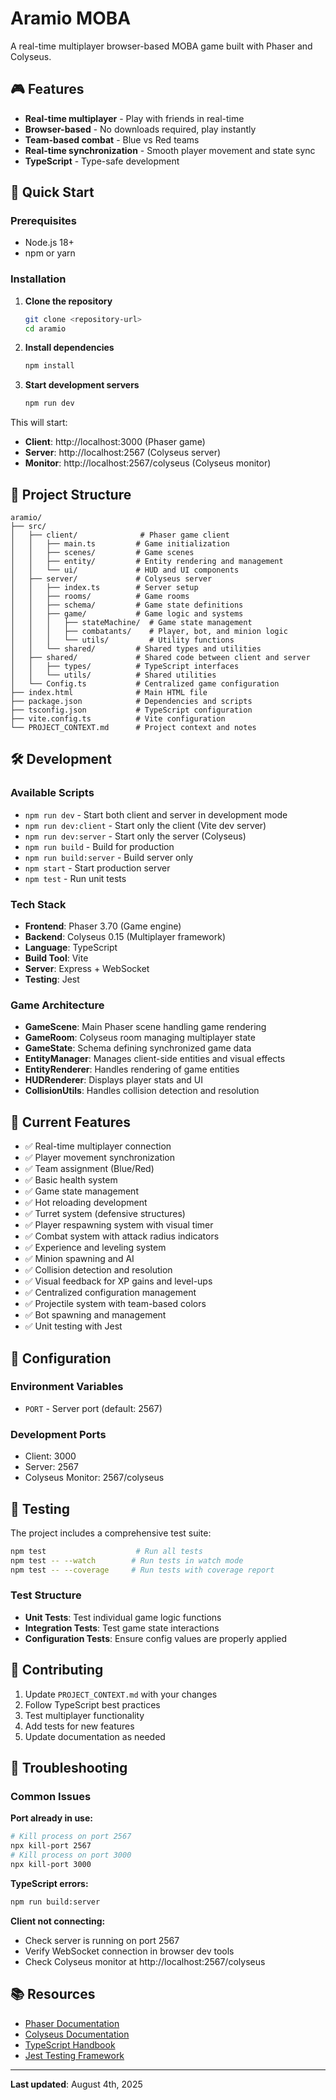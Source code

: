 # Aramio MOBA

A real-time multiplayer browser-based MOBA game built with Phaser and Colyseus.

## 🎮 Features

- **Real-time multiplayer** - Play with friends in real-time
- **Browser-based** - No downloads required, play instantly
- **Team-based combat** - Blue vs Red teams
- **Real-time synchronization** - Smooth player movement and state sync
- **TypeScript** - Type-safe development

## 🚀 Quick Start

### Prerequisites

- Node.js 18+ 
- npm or yarn

### Installation

1. **Clone the repository**
   ```bash
   git clone <repository-url>
   cd aramio
   ```

2. **Install dependencies**
   ```bash
   npm install
   ```

3. **Start development servers**
   ```bash
   npm run dev
   ```

This will start:
- **Client**: http://localhost:3000 (Phaser game)
- **Server**: http://localhost:2567 (Colyseus server)
- **Monitor**: http://localhost:2567/colyseus (Colyseus monitor)

## 📁 Project Structure

```
aramio/
├── src/
│   ├── client/              # Phaser game client
│   │   ├── main.ts         # Game initialization
│   │   ├── scenes/         # Game scenes
│   │   ├── entity/         # Entity rendering and management
│   │   └── ui/             # HUD and UI components
│   ├── server/             # Colyseus server
│   │   ├── index.ts        # Server setup
│   │   ├── rooms/          # Game rooms
│   │   ├── schema/         # Game state definitions
│   │   ├── game/           # Game logic and systems
│   │   │   ├── stateMachine/  # Game state management
│   │   │   ├── combatants/    # Player, bot, and minion logic
│   │   │   └── utils/         # Utility functions
│   │   └── shared/         # Shared types and utilities
│   ├── shared/             # Shared code between client and server
│   │   ├── types/          # TypeScript interfaces
│   │   └── utils/          # Shared utilities
│   └── Config.ts           # Centralized game configuration
├── index.html              # Main HTML file
├── package.json            # Dependencies and scripts
├── tsconfig.json           # TypeScript configuration
├── vite.config.ts          # Vite configuration
└── PROJECT_CONTEXT.md      # Project context and notes
```

## 🛠️ Development

### Available Scripts

- `npm run dev` - Start both client and server in development mode
- `npm run dev:client` - Start only the client (Vite dev server)
- `npm run dev:server` - Start only the server (Colyseus)
- `npm run build` - Build for production
- `npm run build:server` - Build server only
- `npm start` - Start production server
- `npm test` - Run unit tests

### Tech Stack

- **Frontend**: Phaser 3.70 (Game engine)
- **Backend**: Colyseus 0.15 (Multiplayer framework)
- **Language**: TypeScript
- **Build Tool**: Vite
- **Server**: Express + WebSocket
- **Testing**: Jest

### Game Architecture

- **GameScene**: Main Phaser scene handling game rendering
- **GameRoom**: Colyseus room managing multiplayer state
- **GameState**: Schema defining synchronized game data
- **EntityManager**: Manages client-side entities and visual effects
- **EntityRenderer**: Handles rendering of game entities
- **HUDRenderer**: Displays player stats and UI
- **CollisionUtils**: Handles collision detection and resolution

## 🎯 Current Features

- ✅ Real-time multiplayer connection
- ✅ Player movement synchronization
- ✅ Team assignment (Blue/Red)
- ✅ Basic health system
- ✅ Game state management
- ✅ Hot reloading development
- ✅ Turret system (defensive structures)
- ✅ Player respawning system with visual timer
- ✅ Combat system with attack radius indicators
- ✅ Experience and leveling system
- ✅ Minion spawning and AI
- ✅ Collision detection and resolution
- ✅ Visual feedback for XP gains and level-ups
- ✅ Centralized configuration management
- ✅ Projectile system with team-based colors
- ✅ Bot spawning and management
- ✅ Unit testing with Jest



## 🔧 Configuration

### Environment Variables

- `PORT` - Server port (default: 2567)

### Development Ports

- Client: 3000
- Server: 2567
- Colyseus Monitor: 2567/colyseus

## 🧪 Testing

The project includes a comprehensive test suite:

```bash
npm test                    # Run all tests
npm test -- --watch        # Run tests in watch mode
npm test -- --coverage     # Run tests with coverage report
```

### Test Structure
- **Unit Tests**: Test individual game logic functions
- **Integration Tests**: Test game state interactions
- **Configuration Tests**: Ensure config values are properly applied

## 📝 Contributing

1. Update `PROJECT_CONTEXT.md` with your changes
2. Follow TypeScript best practices
3. Test multiplayer functionality
4. Add tests for new features
5. Update documentation as needed

## 🐛 Troubleshooting

### Common Issues

**Port already in use:**
```bash
# Kill process on port 2567
npx kill-port 2567
# Kill process on port 3000
npx kill-port 3000
```

**TypeScript errors:**
```bash
npm run build:server
```

**Client not connecting:**
- Check server is running on port 2567
- Verify WebSocket connection in browser dev tools
- Check Colyseus monitor at http://localhost:2567/colyseus

## 📚 Resources

- [Phaser Documentation](https://phaser.io/docs)
- [Colyseus Documentation](https://docs.colyseus.io/)
- [TypeScript Handbook](https://www.typescriptlang.org/docs/)
- [Jest Testing Framework](https://jestjs.io/docs/getting-started)

---

**Last updated**: August 4th, 2025 
